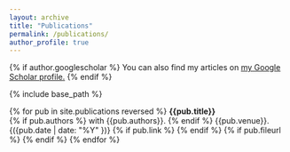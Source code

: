 ```yaml
---
layout: archive
title: "Publications"
permalink: /publications/
author_profile: true
---
```


{% if author.googlescholar %}
  You can also find my articles on <u><a href="{{author.googlescholar}}">my Google Scholar profile</a>.</u>
{% endif %}

{% include base_path %}

{% for pub in site.publications reversed %}
__{{pub.title}}__\
{% if pub.authors %}
with {{pub.authors}}.
{% endif %}
{{pub.venue}}. {({pub.date | date: "%Y" })}
{% if pub.link %} <a href="{{ pub.link }}"><i class="fas fa-fw fa-link zoom" aria-hidden="true"></i></a> {% endif %}
{% if pub.fileurl %} <a href="{{ pub.fileurl }}"><i class="fas fa-fw fa-file-pdf zoom" aria-hidden="true"></i></a> {% endif %}
{% endfor %}

